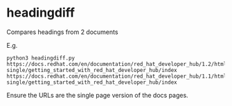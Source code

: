 # headingdiff
Compares headings from 2 documents

E.g.
```
python3 headingdiff.py https://docs.redhat.com/en/documentation/red_hat_developer_hub/1.2/html-single/getting_started_with_red_hat_developer_hub/index https://docs.redhat.com/en/documentation/red_hat_developer_hub/1.1/html-single/getting_started_with_red_hat_developer_hub/index
```

Ensure the URLs are the single page version of the docs pages.
